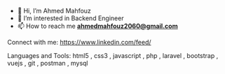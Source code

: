 - 👋 Hi, I’m Ahmed Mahfouz 
- 👀 I’m interested in Backend Engineer
- 📫 How to reach me **ahmedmahfouz2060@gmail.com**

Connect with me:
https://www.linkedin.com/feed/


Languages and Tools:
html5  , css3  , javascript , php  , laravel , bootstrap , vuejs ,
git , postman , mysql
